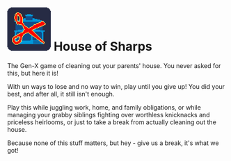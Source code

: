 
# <img src="hosico.png" width=100> House of Sharps 


The Gen-X game of cleaning out your parents' house.  You never asked for this, but here it is! 

With un ways to lose and no way to win, play until you give up! You did your best, and after all, it still isn't enough. 

Play this while juggling work, home, and family obligations, or while managing your grabby siblings fighting over worthless knicknacks and priceless heirlooms, or just to take a break from actually cleaning out the house.  

Because none of this stuff matters, but hey - give us a break, it's what we got!


 
